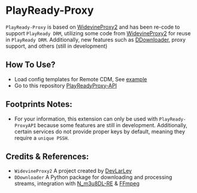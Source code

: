 # PlayReady-Proxy

`PlayReady-Proxy` is based on [WidevineProxy2](https://github.com/DevLarLey/WidevineProxy2) and has been re-code to support `PlayReady DRM`, utilizing some code from [WidevineProxy2](https://github.com/DevLarLey/WidevineProxy2) for reuse in `PlayReady DRM`. Additionally, new features such as [DDownloader](https://pypi.org/project/DDownloader/), proxy support, and others (still in development)

## How To Use?
- Load config templates for Remote CDM, See [example](https://github.com/ThatNotEasy/PlayReady-Proxy/blob/main/config/local.json)
- Go to this repository [PlayReadyProxy-API](https://github.com/ThatNotEasy/PlayReadyProxy-API)

## Footprints Notes:
- For your information, this extension can only be used with `PlayReady-ProxyAPI` because some features are still in development. Additionally, certain services do not provide proper keys by default, meaning they require a `unique PSSH`.

## Credits & References:
- `WidevineProxy2` A project created by [DevLarLey](https://github.com/DevLARLEY)
- `DDownloader` A Python package for downloading and processing streams, integration with [N_m3u8DL-RE](https://github.com/nilaoda/N_m3u8DL-RE) & [FFmpeg](https://www.ffmpeg.org/)

